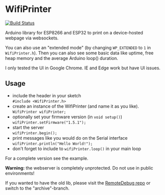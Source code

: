 # WifiPrinter

[![Build Status](https://travis-ci.org/bertmelis/WifiPrinter.svg?branch=master)](https://travis-ci.org/bertmelis/WifiPrinter)

Arduino library for ESP8266 and ESP32 to print on a device-hosted webpage via websockets.

You can also use an "extended mode" (by changing `WP_EXTENDED` to `1` in `WifiPrinter.h`). Then you can also see some basic data like uptime, free heap memory and the average Arduino loop() duration.

I only tested the UI in Google Chrome. IE and Edge work but have UI issues.

## Usage

* include the header in your sketch  
`#include <WifiPrinter.h>`  
* create an instance of the WifiPrinter (and name it as you like).  
`WifiPrinter wifiPrinter;`
* optionally set your firmware version (in `void setup()`)  
`wifiPrinter.setFirmware("1.5.1");`
* start the server  
`wifiPrinter.begin();`
* print messages like you would do on the Serial interface  
`wifiPrinter.println("Hello World!");`  
* don't forget to include to `wifiPrinter.loop()` in your main loop  

For a complete version see the example.

**Warning:** the webserver is completely unprotected. Do not use in public environments!

If you wanted to have the old lib, please visit the [RemoteDebug repo](https://github.com/JoaoLopesF/RemoteDebug) or switch to the "archive"-branch.